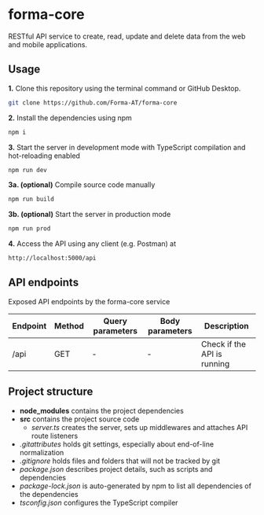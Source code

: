 # forma-core

RESTful API service to create, read, update and delete data from the web and mobile applications.

## Usage

**1.** Clone this repository using the terminal command or GitHub Desktop.
```bash
git clone https://github.com/Forma-AT/forma-core
```
**2.** Install the dependencies using npm
```bash
npm i
```
**3.** Start the server in development mode with TypeScript compilation and hot-reloading enabled
```bash
npm run dev
```
**3a. (optional)** Compile source code manually
```bash
npm run build
```
**3b. (optional)** Start the server in production mode
```bash
npm run prod
```
**4.** Access the API using any client (e.g. Postman) at
```bash
http://localhost:5000/api
```

## API endpoints

Exposed API endpoints by the forma-core service

|Endpoint|Method|Query parameters|Body parameters|Description|
|--|--|--|--|--|
|/api|GET|-|-|Check if the API is running|

## Project structure

- **node_modules** contains the project dependencies
- **src** contains the project source code
  - *server.ts* creates the server, sets up middlewares and attaches API route listeners
- *.gitattributes* holds git settings, especially about end-of-line normalization
- *.gitignore* holds files and folders that will not be tracked by git
- *package.json* describes project details, such as scripts and dependencies
- *package-lock.json* is auto-generated by npm to list all dependencies of the dependencies
- *tsconfig.json* configures the TypeScript compiler
